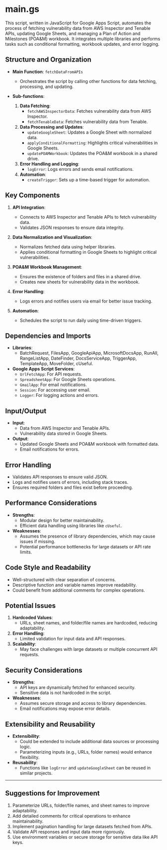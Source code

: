 # main.gs

This script, written in JavaScript for Google Apps Script, automates the process of fetching vulnerability data from AWS Inspector and Tenable APIs, updating Google Sheets, and managing a Plan of Action and Milestones (POA&M) workbook. It integrates multiple libraries and performs tasks such as conditional formatting, workbook updates, and error logging.

## Structure and Organization
- **Main Function**: `fetchDataFromAPIs`
    - Orchestrates the script by calling other functions for data fetching, processing, and updating.

- **Sub-functions**:
    1. **Data Fetching**:
        - `fetchAWSInspectorData`: Fetches vulnerability data from AWS Inspector.
        - `fetchTenableData`: Fetches vulnerability data from Tenable.
    2. **Data Processing and Updates**:
        - `updateGoogleSheet`: Updates a Google Sheet with normalized data.
        - `applyConditionalFormatting`: Highlights critical vulnerabilities in Google Sheets.
        - `updatePOAMWorkbook`: Updates the POA&M workbook in a shared drive.
    3. **Error Handling and Logging**:
        - `logError`: Logs errors and sends email notifications.
    4. **Automation**:
        - `createTrigger`: Sets up a time-based trigger for automation.

## Key Components
1. **API Integration**:
    - Connects to AWS Inspector and Tenable APIs to fetch vulnerability data.
    - Validates JSON responses to ensure data integrity.

2. **Data Normalization and Visualization**:
    - Normalizes fetched data using helper libraries.
    - Applies conditional formatting in Google Sheets to highlight critical vulnerabilities.

3. **POA&M Workbook Management**:
    - Ensures the existence of folders and files in a shared drive.
    - Creates new sheets for vulnerability data in the workbook.

4. **Error Handling**:
    - Logs errors and notifies users via email for better issue tracking.

5. **Automation**:
    - Schedules the script to run daily using time-driven triggers.

## Dependencies and Imports
- **Libraries**:
    - BatchRequest, FilesApp, GoogleApiApp, MicrosoftDocsApp, RunAll, RangeListApp, DateFinder, DocsServiceApp, TriggerApp, TemplateApp, MoveFolder, cUseful.
- **Google Apps Script Services**:
    - `UrlFetchApp`: For API requests.
    - `SpreadsheetApp`: For Google Sheets operations.
    - `GmailApp`: For email notifications.
    - `Session`: For accessing user email.
    - `Logger`: For logging actions and errors.

## Input/Output
- **Input**:
    - Data from AWS Inspector and Tenable APIs.
    - Vulnerability data stored in Google Sheets.
- **Output**:
    - Updated Google Sheets and POA&M workbook with formatted data.
    - Email notifications for errors.

## Error Handling
- Validates API responses to ensure valid JSON.
- Logs and notifies users of errors, including stack traces.
- Ensures required folders and files exist before proceeding.

## Performance Considerations
- **Strengths**:
    - Modular design for better maintainability.
    - Efficient data handling using libraries like `cUseful`.
- **Weaknesses**:
    - Assumes the presence of library dependencies, which may cause issues if missing.
    - Potential performance bottlenecks for large datasets or API rate limits.

## Code Style and Readability
- Well-structured with clear separation of concerns.
- Descriptive function and variable names improve readability.
- Could benefit from additional comments for complex operations.

## Potential Issues
1. **Hardcoded Values**:
    - URLs, sheet names, and folder/file names are hardcoded, reducing adaptability.
2. **Error Handling**:
    - Limited validation for input data and API responses.
3. **Scalability**:
    - May face challenges with large datasets or multiple concurrent API requests.

## Security Considerations
- **Strengths**:
    - API keys are dynamically fetched for enhanced security.
    - Sensitive data is not hardcoded in the script.
- **Weaknesses**:
    - Assumes secure storage and access to library dependencies.
    - Email notifications may expose error details.

## Extensibility and Reusability
- **Extensibility**:
    - Could be extended to include additional data sources or processing logic.
    - Parameterizing inputs (e.g., URLs, folder names) would enhance flexibility.
- **Reusability**:
    - Functions like `logError` and `updateGoogleSheet` can be reused in similar projects.

---

## Suggestions for Improvement
1. Parameterize URLs, folder/file names, and sheet names to improve adaptability.
2. Add detailed comments for critical operations to enhance maintainability.
3. Implement pagination handling for large datasets fetched from APIs.
4. Validate API responses and input data more rigorously.
5. Use environment variables or secure storage for sensitive data like API keys.



